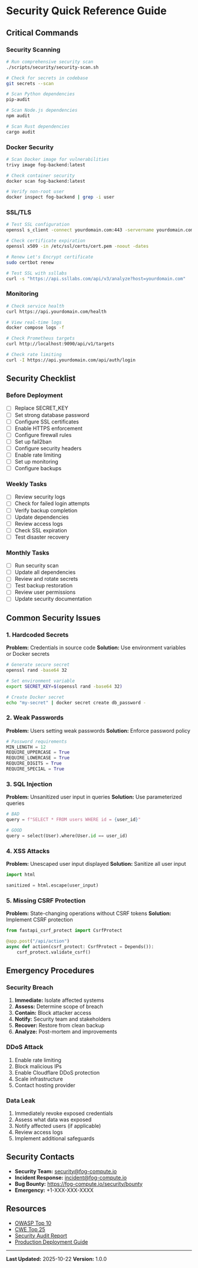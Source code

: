# Security Quick Reference Guide

## Critical Commands

### Security Scanning
```bash
# Run comprehensive security scan
./scripts/security/security-scan.sh

# Check for secrets in codebase
git secrets --scan

# Scan Python dependencies
pip-audit

# Scan Node.js dependencies
npm audit

# Scan Rust dependencies
cargo audit
```

### Docker Security
```bash
# Scan Docker image for vulnerabilities
trivy image fog-backend:latest

# Check container security
docker scan fog-backend:latest

# Verify non-root user
docker inspect fog-backend | grep -i user
```

### SSL/TLS
```bash
# Test SSL configuration
openssl s_client -connect yourdomain.com:443 -servername yourdomain.com

# Check certificate expiration
openssl x509 -in /etc/ssl/certs/cert.pem -noout -dates

# Renew Let's Encrypt certificate
sudo certbot renew

# Test SSL with ssllabs
curl -s "https://api.ssllabs.com/api/v3/analyze?host=yourdomain.com"
```

### Monitoring
```bash
# Check service health
curl https://api.yourdomain.com/health

# View real-time logs
docker compose logs -f

# Check Prometheus targets
curl http://localhost:9090/api/v1/targets

# Check rate limiting
curl -I https://api.yourdomain.com/api/auth/login
```

## Security Checklist

### Before Deployment
- [ ] Replace SECRET_KEY
- [ ] Set strong database password
- [ ] Configure SSL certificates
- [ ] Enable HTTPS enforcement
- [ ] Configure firewall rules
- [ ] Set up fail2ban
- [ ] Configure security headers
- [ ] Enable rate limiting
- [ ] Set up monitoring
- [ ] Configure backups

### Weekly Tasks
- [ ] Review security logs
- [ ] Check for failed login attempts
- [ ] Verify backup completion
- [ ] Update dependencies
- [ ] Review access logs
- [ ] Check SSL expiration
- [ ] Test disaster recovery

### Monthly Tasks
- [ ] Run security scan
- [ ] Update all dependencies
- [ ] Review and rotate secrets
- [ ] Test backup restoration
- [ ] Review user permissions
- [ ] Update security documentation

## Common Security Issues

### 1. Hardcoded Secrets
**Problem:** Credentials in source code
**Solution:** Use environment variables or Docker secrets
```bash
# Generate secure secret
openssl rand -base64 32

# Set environment variable
export SECRET_KEY=$(openssl rand -base64 32)

# Create Docker secret
echo "my-secret" | docker secret create db_password -
```

### 2. Weak Passwords
**Problem:** Users setting weak passwords
**Solution:** Enforce password policy
```python
# Password requirements
MIN_LENGTH = 12
REQUIRE_UPPERCASE = True
REQUIRE_LOWERCASE = True
REQUIRE_DIGITS = True
REQUIRE_SPECIAL = True
```

### 3. SQL Injection
**Problem:** Unsanitized user input in queries
**Solution:** Use parameterized queries
```python
# BAD
query = f"SELECT * FROM users WHERE id = {user_id}"

# GOOD
query = select(User).where(User.id == user_id)
```

### 4. XSS Attacks
**Problem:** Unescaped user input displayed
**Solution:** Sanitize all user input
```python
import html

sanitized = html.escape(user_input)
```

### 5. Missing CSRF Protection
**Problem:** State-changing operations without CSRF tokens
**Solution:** Implement CSRF protection
```python
from fastapi_csrf_protect import CsrfProtect

@app.post("/api/action")
async def action(csrf_protect: CsrfProtect = Depends()):
    csrf_protect.validate_csrf()
```

## Emergency Procedures

### Security Breach
1. **Immediate:** Isolate affected systems
2. **Assess:** Determine scope of breach
3. **Contain:** Block attacker access
4. **Notify:** Security team and stakeholders
5. **Recover:** Restore from clean backup
6. **Analyze:** Post-mortem and improvements

### DDoS Attack
1. Enable rate limiting
2. Block malicious IPs
3. Enable Cloudflare DDoS protection
4. Scale infrastructure
5. Contact hosting provider

### Data Leak
1. Immediately revoke exposed credentials
2. Assess what data was exposed
3. Notify affected users (if applicable)
4. Review access logs
5. Implement additional safeguards

## Security Contacts

- **Security Team:** security@fog-compute.io
- **Incident Response:** incident@fog-compute.io
- **Bug Bounty:** https://fog-compute.io/security/bounty
- **Emergency:** +1-XXX-XXX-XXXX

## Resources

- [OWASP Top 10](https://owasp.org/www-project-top-ten/)
- [CWE Top 25](https://cwe.mitre.org/top25/)
- [Security Audit Report](./WEEK_6_SECURITY_AUDIT.md)
- [Production Deployment Guide](./PRODUCTION_DEPLOYMENT_GUIDE.md)

---

**Last Updated:** 2025-10-22
**Version:** 1.0.0
